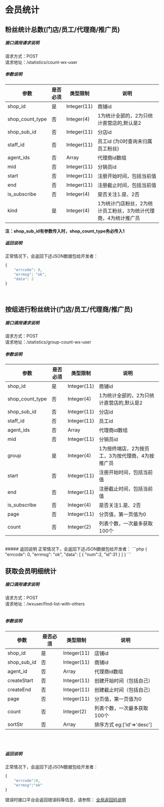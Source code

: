 # 会员统计

## __粉丝统计总数(门店/员工/代理商/推广员)__
##### 接口调用请求说明
请求方式：POST
<br  />
请求地址：/statistics/count-wx-user
<br  />
##### 参数说明
| 参数 | 是否必须 | 类型限制 | 说明 |
| -- | -- | -- | -- |
| shop_id|是|Integer(11)|商铺id|
| shop_count_type|否|Integer(4)|1为统计全部的，2为只统计直营店的,默认是2|
| shop_sub_id|否|Integer(11)|分店id|
| staff_id|否|Integer(11)|员工id (为0时查询未归属员工粉丝)|
| agent_ids|否|Array|代理商id数组|
| mid|否|Integer(11)|分销员id|
| start|否|Integer(11)|注册开始时间，包括当前值|
| end|否|Integer(11)|注册截止时间，包括当前值|
| is_subscribe|否|Integer(4)|是否关注1.是、2否|
| kind|是|Integer(4)|1为统计门店粉丝，2为统计员工粉丝，3为统计代理商，4为统计推广员|
**注：shop_sub_id有参数传入时，shop_count_type务必传入1**
<br  />

##### 返回说明
正常情况下，会返回下述JSON数据包给开发者：
```php
{
    "errcode": 0,
    "errmsg": "ok",
    "data": 2
}
```
<br  />


## __按组进行粉丝统计(门店/员工/代理商/推广员)__
##### 接口调用请求说明
请求方式：POST
<br  />
请求地址：/statistics/group-count-wx-user
<br  />
##### 参数说明
| 参数 | 是否必须 | 类型限制 | 说明 |
| -- | -- | -- | -- |
| shop_id|是|Integer(11)|商铺id|
| shop_count_type|否|Integer(4)|1为统计全部的，2为只统计直营店的,默认是2|
| shop_sub_id|否|Integer(11)|分店id|
| staff_id|否|Integer(11)|员工id|
| agent_ids|否|Array|代理商id数组|
| mid|否|Integer(11)|分销员id|
| group|是|Integer(4)|1为按终端店，2为按员工，3为按代理商，4为按推广员|
| start|否|Integer(11)|注册开始时间，包括当前值|
| end|否|Integer(11)|注册截止时间，包括当前值|
| is_subscribe|否|Integer(4)|是否关注1.是、2否|
| page | 否 | Integer(11) | 分页值，第一页值为0 |
| count | 否 | Integer(2) | 列表个数，一次最多获取100个 |

<br  />
##### 返回说明
正常情况下，会返回下述JSON数据包给开发者：
```php
{
    "errcode": 0,
    "errmsg": "ok",
    "data": [
      {
        "num":2,
        "id":31
      }
    ]
}
```
<br  />

## __获取会员明细统计__
##### 接口调用请求说明
请求方式：POST
<br  />
请求地址：/wxuser/find-list-with-others
<br  /><br  />
##### 参数说明
| 参数 | 是否必须 | 类型限制 | 说明 |
| -- | -- | -- | -- |
| shop_id | 是 | Integer(11) | 店铺id |
| shop_sub_id | 否 | Integer(11) | 商铺id |
| agent_id | 否 | Array | 代理商id数组 |
| createStart | 否 | Integer(11) | 创建开始时间（包括自己） |
| createEnd | 否 | Integer(11) | 创建截止时间（包括自己） |
| page | 否 | Integer(11) | 分页值，第一页值为0 |
| count | 否 | Integer(2) | 列表个数，一次最多获取100个 |
| sortStr | 否 | Array | 排序方式 eg:['id'=>'desc'] |
<br  /><br  />
##### 返回说明
正常情况下，会返回下述JSON数据包给开发者：
```php
{
    "errcode":0,
    "errmsg":"ok"
}
```
错误时接口平台会返回错误码等信息，请参照：
[全局返回码说明](/error-code.html)
<br  /><br  />
